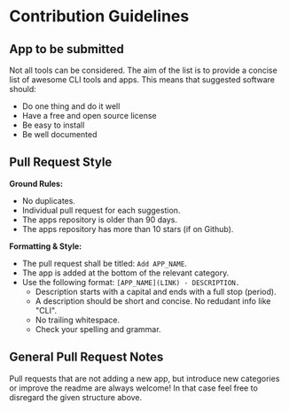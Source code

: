 # Contribution Guidelines

## App to be submitted

Not all tools can be considered. The aim of the list is to provide a concise list of awesome CLI tools and apps. This means that suggested software should:  
  
- Do one thing and do it well
- Have a free and open source license
- Be easy to install
- Be well documented

## Pull Request Style

**Ground Rules:**

- No duplicates.
- Individual pull request for each suggestion.
- The apps repository is older than 90 days.
- The apps repository has more than 10 stars (if on Github).


**Formatting & Style:**

- The pull request shall be titled: `Add APP_NAME`.
- The app is added at the bottom of the relevant category.
- Use the following format: `[APP_NAME](LINK) - DESCRIPTION.`
  - Description starts with a capital and ends with a full stop (period).
  - A description should be short and concise. No redudant info like "CLI".
  - No trailing whitespace.
  - Check your spelling and grammar.

## General Pull Request Notes

Pull requests that are not adding a new app, but introduce new categories or improve the readme are always welcome! In that case feel free to disregard the given structure above.
